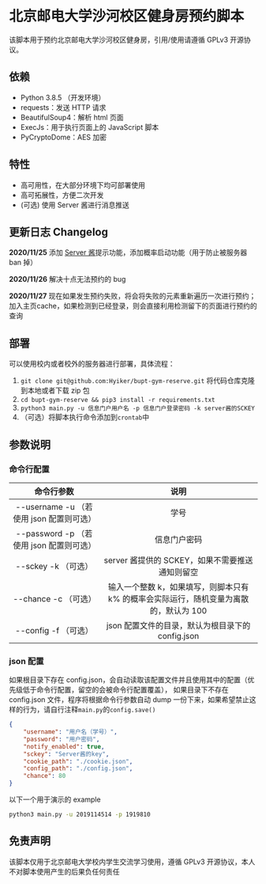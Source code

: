# 北京邮电大学沙河校区健身房预约脚本

该脚本用于预约北京邮电大学沙河校区健身房，引用/使用请遵循 GPLv3 开源协议。

## 依赖

-   Python 3.8.5 （开发环境）
-   requests：发送 HTTP 请求
-   BeautifulSoup4：解析 html 页面
-   ExecJs：用于执行页面上的 JavaScript 脚本
-   PyCryptoDome：AES 加密

## 特性

-   高可用性，在大部分环境下均可部署使用
-   高可拓展性，方便二次开发
-   (可选) 使用 Server 酱进行消息推送

## 更新日志 Changelog

**2020/11/25** 添加 [Server 酱](http://sc.ftqq.com/3.version)提示功能，添加概率启动功能（用于防止被服务器 ban 掉）

**2020/11/26** 解决十点无法预约的 bug

**2020/11/27** 现在如果发生预约失败，将会将失败的元素重新遍历一次进行预约；加入主页cache，如果检测到已经登录，则会直接利用检测留下的页面进行预约的查询

## 部署

可以使用校内或者校外的服务器进行部署，具体流程：

1. `git clone git@github.com:Hyiker/bupt-gym-reserve.git` 将代码仓库克隆到本地或者下载 zip 包
2. `cd bupt-gym-reserve && pip3 install -r requirements.txt`
3. `python3 main.py -u 信息门户用户名 -p 信息门户登录密码 -k server酱的SCKEY`
4. （可选）将脚本执行命令添加到`crontab`中

## 参数说明

### 命令行配置

|                命令行参数                |                                          说明                                          |
| :--------------------------------------: | :------------------------------------------------------------------------------------: |
| --username -u （若使用 json 配置则可选） |                                          学号                                          |
| --password -p （若使用 json 配置则可选） |                                      信息门户密码                                      |
|           --sckey -k （可选）            |                    server 酱提供的 SCKEY，如果不需要推送通知则留空                     |
|           --chance -c （可选）           | 输入一个整数 k，如果填写，则脚本只有 k% 的概率会实际运行，随机变量为离散的，默认为 100 |
|           --config -f （可选）           |                   json 配置文件的目录，默认为根目录下的 config.json                    |

### json 配置

如果根目录下存在 config.json，会自动读取该配置文件并且使用其中的配置（优先级低于命令行配置，留空的会被命令行配置覆盖），
如果目录下不存在 config.json 文件，程序将根据命令行参数自动 dump 一份下来，如果希望禁止这样的行为，请自行注释`main.py`的`config.save()`

```json
{
    "username": "用户名（学号）",
    "password": "用户密码",
    "notify_enabled": true,
    "sckey": "Server酱的key",
    "cookie_path": "./cookie.json",
    "config_path": "./config.json",
    "chance": 80
}
```

以下一个用于演示的 example

```bash
python3 main.py -u 2019114514 -p 1919810
```

## 免责声明

该脚本仅用于北京邮电大学校内学生交流学习使用，遵循 GPLv3 开源协议，本人不对脚本使用产生的后果负任何责任

